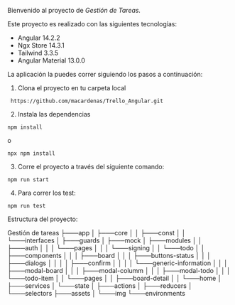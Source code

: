 Bienvenido al proyecto de <em> Gestión de Tareas. </em>

Este proyecto es realizado con las siguientes tecnologías:

* Angular 14.2.2
* Ngx Store 14.3.1
* Tailwind 3.3.5
* Angular Material 13.0.0

La aplicación la puedes correr siguiendo los pasos a continuación:

1. Clona el proyecto en tu carpeta local
```
 https://github.com/macardenas/Trello_Angular.git
```
2. Instala las dependencias
```
npm install
```
o
```
npx npm install
```
3. Corre el proyecto a través del siguiente comando:
```
npm run start
```
4. Para correr los test:
```
npm run test
```

Estructura del proyecto:

Gestión de tareas
    ├───app
    │   ├───core
    │   │   ├───const
    │   │   └───interfaces
    │   ├───guards
    │   ├───mock
    │   ├───modules
    │   │   ├───auth
    │   │   │   └───pages
    │   │   │       └───signing
    │   │   └───todo
    │   │       ├───components
    │   │       │   ├───board
    │   │       │   ├───buttons-status
    │   │       │   ├───dialogs
    │   │       │   │   ├───confirm
    │   │       │   │   └───generic-information
    │   │       │   ├───modal-board
    │   │       │   ├───modal-columm
    │   │       │   ├───modal-todo
    │   │       │   └───todo-item
    │   │       └───pages
    │   │           ├───board-detail
    │   │           └───home
    │   ├───services
    │   └───state
    │       ├───actions
    │       ├───reducers
    │       └───selectors
    ├───assets
    │   └───img
    └───environments